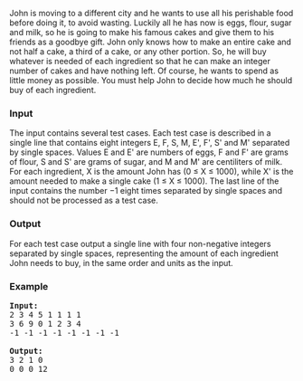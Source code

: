 <p>
John is moving to a different city and he wants to use all his perishable food before doing it, to avoid wasting. Luckily all he has now is eggs, flour, sugar and milk, so he is going to make his famous cakes and give them to his friends as a goodbye gift. John only knows how to make an entire cake and not half a cake, a third of a cake, or any other portion. So, he will buy whatever is needed of each ingredient so that he can make an integer number of cakes and have nothing left. Of course, he wants to spend as little money as possible. You must help John to decide how much he should buy of each ingredient.</p>

<h3>Input</h3>
<p>The input contains several test cases. Each test case is described in a single line that contains eight integers E, F, S, M, E', F', S' and M' separated by single spaces. Values E and E' are numbers of eggs, F and F' are grams of flour, S and S' are grams of sugar, and M and M' are centiliters of milk. For each ingredient, X is the amount John has (0 ≤ X ≤ 1000), while X' is the amount needed to make a single cake (1 ≤ X ≤ 1000). The last line of the input contains the number −1 eight times separated by single spaces and should not be processed as a test case.</p>

<h3>Output</h3>
<p>For each test case output a single line with four non-negative integers separated by single spaces, representing the amount of each ingredient John needs to buy, in the same order and units as the input.</p>

<h3>Example</h3>
<pre><strong>Input:</strong><br>2 3 4 5 1 1 1 1<br>3 6 9 0 1 2 3 4<br>-1 -1 -1 -1 -1 -1 -1 -1<br><br><strong>Output:</strong>
3 2 1 0<br>0 0 0 12</pre>